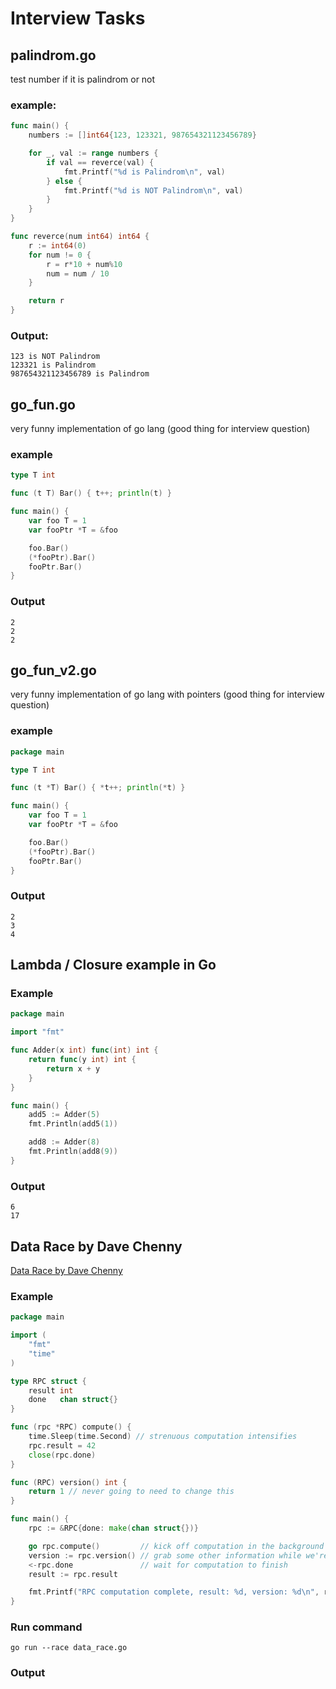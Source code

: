 # Interview Tasks

## palindrom.go 

test number if it is palindrom or not 

### example:

```go
func main() {
	numbers := []int64{123, 123321, 987654321123456789}

	for _, val := range numbers {
		if val == reverce(val) {
			fmt.Printf("%d is Palindrom\n", val)
		} else {
			fmt.Printf("%d is NOT Palindrom\n", val)
		}
	}
}

func reverce(num int64) int64 {
	r := int64(0)
	for num != 0 {
		r = r*10 + num%10
		num = num / 10
	}

	return r
}
```

### Output:

```shell
123 is NOT Palindrom
123321 is Palindrom
987654321123456789 is Palindrom
```


## go_fun.go

very funny implementation of go lang (good thing for interview question)

### example

```go
type T int

func (t T) Bar() { t++; println(t) }

func main() {
	var foo T = 1
	var fooPtr *T = &foo

	foo.Bar()
	(*fooPtr).Bar()
	fooPtr.Bar()
}
```

### Output

```shell
2
2
2
```


## go_fun_v2.go

very funny implementation of go lang with pointers (good thing for interview question)

### example

```go
package main

type T int

func (t *T) Bar() { *t++; println(*t) }

func main() {
	var foo T = 1
	var fooPtr *T = &foo

	foo.Bar()
	(*fooPtr).Bar()
	fooPtr.Bar()
}
```

### Output

```shell
2
3
4
```

## Lambda / Closure example in Go

### Example 

```go
package main

import "fmt"

func Adder(x int) func(int) int {
	return func(y int) int {
		return x + y
	}
}

func main() {
	add5 := Adder(5)
	fmt.Println(add5(1))

	add8 := Adder(8)
	fmt.Println(add8(9))
}
```

### Output

```shell
6
17
```

## Data Race by Dave Chenny

[Data Race by Dave Chenny](http://dave.cheney.net/2015/11/18/wednesday-pop-quiz-spot-the-race)

### Example
```go
package main

import (
	"fmt"
	"time"
)

type RPC struct {
	result int
	done   chan struct{}
}

func (rpc *RPC) compute() {
	time.Sleep(time.Second) // strenuous computation intensifies
	rpc.result = 42
	close(rpc.done)
}

func (RPC) version() int {
	return 1 // never going to need to change this
}

func main() {
	rpc := &RPC{done: make(chan struct{})}

	go rpc.compute()         // kick off computation in the background
	version := rpc.version() // grab some other information while we're waiting
	<-rpc.done               // wait for computation to finish
	result := rpc.result

	fmt.Printf("RPC computation complete, result: %d, version: %d\n", result, version)
}
```


### Run command

```shell
go run --race data_race.go

```

### Output

